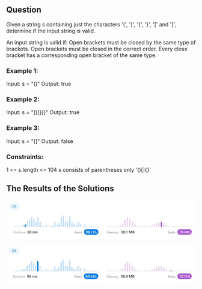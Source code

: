 ## Question
Given a string s containing just the characters '(', ')', '{', '}', '[' and ']', determine if the input string is valid.

An input string is valid if:
Open brackets must be closed by the same type of brackets.
Open brackets must be closed in the correct order.
Every close bracket has a corresponding open bracket of the same type.

### Example 1:
Input: s = "()"
Output: true

### Example 2:
Input: s = "()[]{}" 
Output: true

### Example 3:
Input: s = "(]" 
Output: false

### Constraints:
1 <= s.length <= 104 
s consists of parentheses only '()[]{}'

## The Results of the Solutions

![Solution One](./images/SolutionOne.jpg)

![Solution One](./images/SolutionTwo.jpg)

